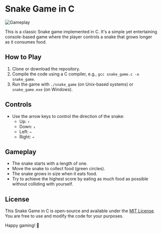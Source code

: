 ﻿# Snake Game in C

![Gameplay](snake_game.gif)

This is a classic Snake game implemented in C. It's a simple yet entertaining console-based game where the player controls a snake that grows longer as it consumes food.

## How to Play

1. Clone or download the repository.
2. Compile the code using a C compiler, e.g., `gcc snake_game.c -o snake_game`.
3. Run the game with `./snake_game` (on Unix-based systems) or `snake_game.exe` (on Windows).

## Controls

- Use the arrow keys to control the direction of the snake:
  - Up:    `↑`
  - Down:  `↓`
  - Left:  `←`
  - Right: `→`

## Gameplay

- The snake starts with a length of one.
- Move the snake to collect food (green circles).
- The snake grows in size when it eats food.
- Try to achieve the highest score by eating as much food as possible without colliding with yourself.

## License

This Snake Game in C is open-source and available under the [MIT License](LICENSE). You are free to use and modify the code for your purposes.

Happy gaming! 🐍

